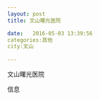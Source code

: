 ```yaml
--- 
layout: post 
title: 文山曙光医院

date:   2016-05-03 13:39:56 
categories:其他  
city:文山
  
--- 
```

   
文山曙光医院

信息

